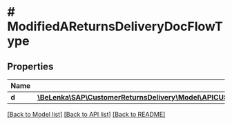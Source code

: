 # # ModifiedAReturnsDeliveryDocFlowType

## Properties

Name | Type | Description | Notes
------------ | ------------- | ------------- | -------------
**d** | [**\BeLenka\SAP\CustomerReturnsDelivery\Model\APICUSTOMERRETURNSDELIVERYSRVAReturnsDeliveryDocFlowTypeUpdate**](APICUSTOMERRETURNSDELIVERYSRVAReturnsDeliveryDocFlowTypeUpdate.md) |  | [optional]

[[Back to Model list]](../../README.md#models) [[Back to API list]](../../README.md#endpoints) [[Back to README]](../../README.md)

